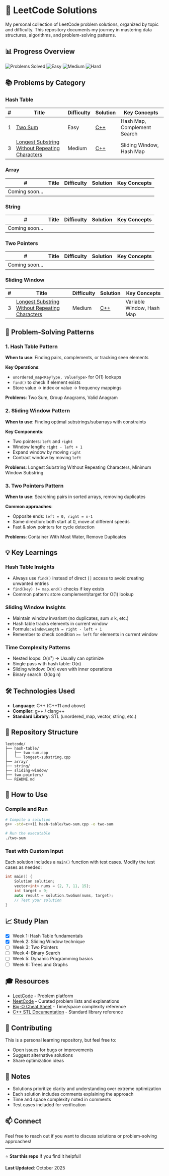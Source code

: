 # 🚀 LeetCode Solutions

My personal collection of LeetCode problem solutions, organized by topic and difficulty. This repository documents my journey in mastering data structures, algorithms, and problem-solving patterns.

## 📊 Progress Overview

![Problems Solved](https://img.shields.io/badge/Problems%20Solved-2-brightgreen)
![Easy](https://img.shields.io/badge/Easy-1-success)
![Medium](https://img.shields.io/badge/Medium-1-orange)
![Hard](https://img.shields.io/badge/Hard-0-red)

## 📚 Problems by Category

### Hash Table
| # | Title | Difficulty | Solution | Key Concepts |
|---|-------|------------|----------|--------------|
| 1 | [Two Sum](https://leetcode.com/problems/two-sum/) | Easy | [C++](./hash-table/two-sum.cpp) | Hash Map, Complement Search |
| 3 | [Longest Substring Without Repeating Characters](https://leetcode.com/problems/longest-substring-without-repeating-characters/) | Medium | [C++](./hash-table/longest-substring.cpp) | Sliding Window, Hash Map |

### Array
| # | Title | Difficulty | Solution | Key Concepts |
|---|-------|------------|----------|--------------|
| Coming soon... | | | | |

### String
| # | Title | Difficulty | Solution | Key Concepts |
|---|-------|------------|----------|--------------|
| Coming soon... | | | | |

### Two Pointers
| # | Title | Difficulty | Solution | Key Concepts |
|---|-------|------------|----------|--------------|
| Coming soon... | | | | |

### Sliding Window
| # | Title | Difficulty | Solution | Key Concepts |
|---|-------|------------|----------|--------------|
| 3 | [Longest Substring Without Repeating Characters](https://leetcode.com/problems/longest-substring-without-repeating-characters/) | Medium | [C++](./sliding-window/longest-substring.cpp) | Variable Window, Hash Map |

## 🎯 Problem-Solving Patterns

### 1. Hash Table Pattern
**When to use**: Finding pairs, complements, or tracking seen elements

**Key Operations**:
- `unordered_map<KeyType, ValueType>` for O(1) lookups
- `find()` to check if element exists
- Store value → index or value → frequency mappings

**Problems**: Two Sum, Group Anagrams, Valid Anagram

### 2. Sliding Window Pattern
**When to use**: Finding optimal substrings/subarrays with constraints

**Key Components**:
- Two pointers: `left` and `right`
- Window length: `right - left + 1`
- Expand window by moving `right`
- Contract window by moving `left`

**Problems**: Longest Substring Without Repeating Characters, Minimum Window Substring

### 3. Two Pointers Pattern
**When to use**: Searching pairs in sorted arrays, removing duplicates

**Common approaches**:
- Opposite ends: `left = 0, right = n-1`
- Same direction: both start at 0, move at different speeds
- Fast & slow pointers for cycle detection

**Problems**: Container With Most Water, Remove Duplicates

## 💡 Key Learnings

### Hash Table Insights
- Always use `find()` instead of direct `[]` access to avoid creating unwanted entries
- `find(key) != map.end()` checks if key exists
- Common pattern: store complement/target for O(1) lookup

### Sliding Window Insights
- Maintain window invariant (no duplicates, sum ≤ k, etc.)
- Hash table tracks elements in current window
- Formula: `windowLength = right - left + 1`
- Remember to check condition `>= left` for elements in current window

### Time Complexity Patterns
- Nested loops: O(n²) → Usually can optimize
- Single pass with hash table: O(n)
- Sliding window: O(n) even with inner operations
- Binary search: O(log n)

## 🛠️ Technologies Used

- **Language**: C++ (C++11 and above)
- **Compiler**: g++ / clang++
- **Standard Library**: STL (unordered_map, vector, string, etc.)

## 📁 Repository Structure

```
leetcode/
├── hash-table/
│   ├── two-sum.cpp
│   └── longest-substring.cpp
├── array/
├── string/
├── sliding-window/
├── two-pointers/
└── README.md
```

## 🔧 How to Use

### Compile and Run
```bash
# Compile a solution
g++ -std=c++11 hash-table/two-sum.cpp -o two-sum

# Run the executable
./two-sum
```

### Test with Custom Input
Each solution includes a `main()` function with test cases. Modify the test cases as needed:

```cpp
int main() {
    Solution solution;
    vector<int> nums = {2, 7, 11, 15};
    int target = 9;
    auto result = solution.twoSum(nums, target);
    // Test your solution
}
```

## 📈 Study Plan

- [x] Week 1: Hash Table fundamentals
- [x] Week 2: Sliding Window technique
- [ ] Week 3: Two Pointers
- [ ] Week 4: Binary Search
- [ ] Week 5: Dynamic Programming basics
- [ ] Week 6: Trees and Graphs

## 🎓 Resources

- [LeetCode](https://leetcode.com/) - Problem platform
- [NeetCode](https://neetcode.io/) - Curated problem lists and explanations
- [Big-O Cheat Sheet](https://www.bigocheatsheet.com/) - Time/space complexity reference
- [C++ STL Documentation](https://en.cppreference.com/) - Standard library reference

## 🤝 Contributing

This is a personal learning repository, but feel free to:
- Open issues for bugs or improvements
- Suggest alternative solutions
- Share optimization ideas

## 📝 Notes

- Solutions prioritize clarity and understanding over extreme optimization
- Each solution includes comments explaining the approach
- Time and space complexity noted in comments
- Test cases included for verification

## 📫 Connect

Feel free to reach out if you want to discuss solutions or problem-solving approaches!

---

⭐ **Star this repo** if you find it helpful!

**Last Updated**: October 2025